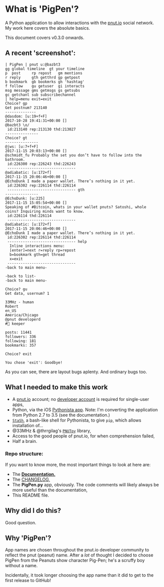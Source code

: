 # What is 'PigPen'?
A Python application to allow interactions with the [pnut.io](https://pnut.io) social network.  My work here covers the absolute basics.

This document covers v0.3.0 onwards.

## A recent 'screenshot':

```
| PigPen | pnut u:@bazbt3
gg global timeline  gt your timeline
p  post     rp repost   gm mentions
r reply     gth getthrd gp getpost
b bookmark  gb bookmrks gh 'hashtag'
f follow    gu getuser  gi interacts
msg message gms getmsgs gs getsubs
gc getchanl sub subscribechannel
| help=menu exit=exit
Choice? gp
Get postnum? 213140
--------------
@dasdom: [u:19+f+F]
2017-10-28 19:41:31+00:00 []
@bazbt3 \o/
 id:213140 rep:213130 thd:213027
---------------
Choice? gt
---------------
@jws: [u:7+f+F]
2017-11-15 20:03:13+00:00 []
@schmidt_fu Probably the set you don’t have to follow into the bathroom.
 id:226300 rep:226243 thd:226243
 ------------------------------- 
@adiabatic: [u:172+f]
2017-11-15 20:06:46+00:00 []
@EchoDunk I made a paper wallet. There’s nothing in it yet. 
 id:226302 rep:226114 thd:226114
 ------------------------------- gth
---------------
@EchoDunk: [u:225]
2017-11-15 15:05:54+00:00 []
Speaking of #Bitcoin, whats in your wallet pnuts? Satoshi, whole coins? Inquiring minds want to know. 
 id:226114 thd:226114
 ------------------------------- 
@adiabatic: [u:172+f]
2017-11-15 20:06:46+00:00 []
@EchoDunk I made a paper wallet. There’s nothing in it yet. 
 id:226302 rep:226114 thd:226114
 ------------------------------- help
  Inline interactions menu:
  [enter]=next r=reply rp=repost
  b=bookmark gth=get thread
  x=exit
 ------------------------------- 
-back to main menu-

-back to list-
-back to main menu-

Choice? gu
Get data, usernum? 1

33MHz - human
Robert
en_US
America/Chicago
@pnut developerd
#🐝 keeper

posts: 11441
followers: 336
following: 181
bookmarks: 357

Choice? exit
 
You chose 'exit': Goodbye!
```

As you can see, there are layout bugs aplenty. And ordinary bugs too.

## What I needed to make this work
* A [pnut.io](https://pnut.io) account; no [developer account](https://pnut.io/dev) is required for single-user apps,
* Python, via the iOS [Pythonista app](http://omz-software.com/pythonista/). Note: I'm converting the application from Python 2.7 to 3.5 (see the documentation.)
* [`StaSh`](https://gist.github.com/CodyKochmann/4d6b40e77ba862e634185a038d2c3f13), a bash-like shell for Pythonista, to give `pip`, which allows installation of… 
* @33MHz & @thrrgilag's [`PNUTpy`](https://github.com/pnut-api/PNUTpy) library,
* Access to the good people of pnut.io, for when comprehension failed,
* Half a brain.

### Repo structure:
If you want to know more, the most important things to look at here are:

* The **[Documentation.](https://bazbt3.github.io/PigPen/)**
* The [CHANGELOG,](https://bazbt3.github.io/PigPen/CHANGELOG.html)
* The **PigPen.py** app, obviously.  The code comments will likely always be more useful than the documentation,
* This README file.

## Why did I do this?
Good question.

## Why 'PigPen'?
App names are chosen throughout the pnut.io developer community to reflect the pnut (peanut) name. After a *lot* of thought I decided to choose PigPen from the Peanuts show character Pig-Pen; he's a scruffy boy without a name.

Incidentally, it took longer choosing the app name than it did to get to the first release to GitHub!
